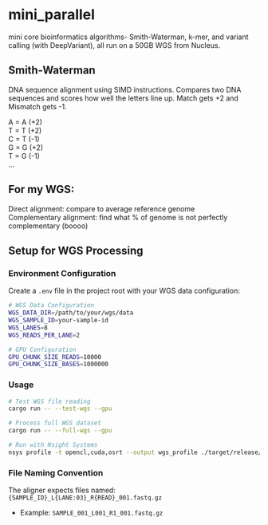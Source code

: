 # mini_parallel
mini core bioinformatics algorithms- Smith-Waterman, k-mer, and variant calling (with DeepVariant), all run on a 50GB WGS from Nucleus. 

## Smith-Waterman
DNA sequence alignment using SIMD instructions. Compares two DNA sequences and scores how well the letters line up. Match gets +2 and Mismatch gets -1.

A = A (+2)  
T = T (+2)  
C = T (-1)  
G = G (+2)  
T = G (-1)  
...

## For my WGS:
Direct alignment: compare to average reference genome  
Complementary alignment: find what % of genome is not perfectly complementary (boooo)

## Setup for WGS Processing

### Environment Configuration
Create a `.env` file in the project root with your WGS data configuration:

```bash
# WGS Data Configuration
WGS_DATA_DIR=/path/to/your/wgs/data
WGS_SAMPLE_ID=your-sample-id
WGS_LANES=8
WGS_READS_PER_LANE=2

# GPU Configuration
GPU_CHUNK_SIZE_READS=10000
GPU_CHUNK_SIZE_BASES=1000000
```

### Usage
```bash
# Test WGS file reading
cargo run -- --test-wgs --gpu

# Process full WGS dataset
cargo run -- --full-wgs --gpu

# Run with Nsight Systems
nsys profile -t opencl,cuda,osrt --output wgs_profile ./target/release/rustseq_mini --full-wgs --gpu
```

### File Naming Convention
The aligner expects files named: `{SAMPLE_ID}_L{LANE:03}_R{READ}_001.fastq.gz`
- Example: `SAMPLE_001_L001_R1_001.fastq.gz`